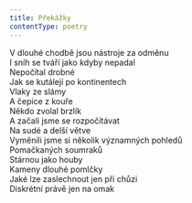 ```yaml
---
title: Překážky
contentType: poetry
---
```


<section>

V dlouhé chodbě jsou nástroje za odměnu  
I sníh se tváří jako kdyby nepadal  
Nepočítal drobné  
Jak se kutálejí po kontinentech  
Vlaky ze slámy  
A čepice z kouře  
Někdo zvolal brzlík  
A začali jsme se rozpočítávat  
Na sudé a delší větve  
Vyměnili jsme si několik významných pohledů  
Pomačkaných soumraků  
Stárnou jako houby  
Kameny dlouhé pomlčky  
Jaké lze zaslechnout jen při chůzi  
Diskrétní právě jen na omak

</section>
